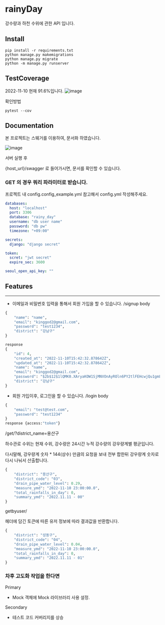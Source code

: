 # rainyDay
강수량과 하천 수위에 관한 API 입니다.

## Install

```
pip install -r requirements.txt
python manage.py makemigrations
python manage.py migrate
python -m manage.py runserver
```
## TestCoverage
2022-11-10 현재 91.6%입니다.
![image](https://user-images.githubusercontent.com/101803254/201149263-db04eda1-fed1-47a5-b164-0659c4c20f8b.png)

확인방법
```
pytest --cov
```

## Documentation


본 프로젝트는 스웨거를 이용하여, 문서화 하였습니다.

![image](https://user-images.githubusercontent.com/101803254/201134034-728dfa13-c6b7-45d3-aeeb-9d2a04f6a8f3.png)


서버 실행 후

{host_url}/swagger 로 들어가시면, 문서를 확인할 수 있습니다.

### GET 의 경우 쿼리 파라미터로 받습니다.



프로젝트 내 config.config_example.yml 참고해서 config.yml 작성해주세요. 

```yaml
databases:
  host: "localhost"
  port: 3306
  database: "rainy_day"
  username: "db user name"
  password: "db pw"
  timezone: "+09:00"

secrets:
  django: "django secret"

token:
  scret: "jwt secret"
  expire_sec: 3600

seoul_open_api_key: ""
```

## Features

---

- 이메일과 비밀번호 입력을 통해서 회원 가입을 할 수 있습니다.
/signup
body
```python
{
    "name": "name",
    "email": "kinggod2@gmail.com",
    "password": "test1234",
    "district": "강남구"
}

response 
{
    "id": 4,
    "created_at": "2022-11-10T15:42:32.878642Z",
    "updated_at": "2022-11-10T15:42:32.878642Z",
    "name": "name",
    "email": "kinggod2@gmail.com",
    "password": "$2b$12$1lQMK0.XAryaKOW1SjMNVOnAyROln6PY2tlFEHcwjQu1gmLtsBy1m",
    "district": "강남구"
}
```
- 회원 가입이후, 로그인을 할 수 있습니다.
/login
body
```python
{
    "email": "test@test.com",
    "password": "test1234"
}
response {access:"token"}
```

/get/?district_name=용산구

하수관로 수위는 현재 수위, 강수량은 24시간 누적 강수량의 강우량계별 평균입니다.

다시말해, 강우량계 숫자 * 144(상수) 만큼의 요청을 보내 전부 합한뒤 강우량계 숫자로 다시 나눠서 산출합니다.

```python
{
    "district": "용산구",
    "district_code": "03",
    "drain_pipe_water_level": 0.29,
    "measure_ymd": "2022-11-10 23:00:00.0",
    "total_rainfalls_in_day": 0,
    "summary_ymd": "2022.11.11 - 00"
}
```

getbyuser/

헤더에 담긴 토큰에 따른 유저 정보에 따라 결과값을 반환합니다.
```python
{
    "district": "성동구",
    "district_code": "04",
    "drain_pipe_water_level": 0.04,
    "measure_ymd": "2022-11-10 23:00:00.0",
    "total_rainfalls_in_day": 0,
    "summary_ymd": "2022.11.11 - 01"
}
```


### 차후 고도화 작업을 한다면

Primary
- Mock 객체에 Mock 라이브러리 사용 설정.

Secondary
- 테스트 코드 커버리지를 상승
